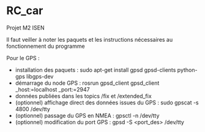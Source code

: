 # RC_car
Projet M2 ISEN

Il faut veiller à noter les paquets et les instructions nécessaires au fonctionnement du programme

Pour le GPS :
- installation des paquets :								sudo apt-get install gpsd gpsd-clients python-gps libgps-dev
- démarrage du node GPS :									rosrun gpsd_client gpsd_client _host:=localhost _port:=2947
- données publiées dans les topics /fix et /extended_fix
- (optionnel) affichage direct des données issues du GPS :	sudo gpscat -s 4800 /dev/tty<monUSB>
- (optionnel) passage du GPS en NMEA : 						gpsctl -n /dev/tty<monUSB>
- (optionnel) modification du port GPS : 					gpsd -S <port_des> /dev/tty<monUSB>

